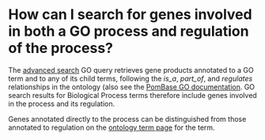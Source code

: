 # How can I search for genes involved in both a GO process and regulation of the process?
<!-- pombase_categories: Finding data,Using ontologies -->

The [advanced search](/query) GO query retrieves gene products
annotated to a GO term and to any of its child terms, following the
*is_a*, *part_of*, and *regulates* relationships in the ontology (also
see the [PomBase GO documentation](/documentation/gene-page-gene-ontology). 
GO search results for Biological Process terms therefore include genes
involved in the process and its regulation.

Genes annotated directly to the process can be distinguished from
those annotated to regulation on the [ontology term page](/documentation/ontology-term-page) 
for the term.
